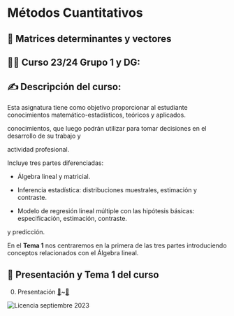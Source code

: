# Métodos Cuantitativos
##  :1234: Matrices determinantes y vectores 

## :teacher: Curso 23/24 Grupo 1 y DG:

## :writing_hand: Descripción del curso:

Esta asignatura tiene como objetivo proporcionar al estudiante conocimientos matemático-estadísticos, teóricos y aplicados.

conocimientos, que luego podrán utilizar para tomar decisiones en el desarrollo de su trabajo y

actividad profesional.

Incluye tres partes diferenciadas:

- Álgebra lineal y matricial.

- Inferencia estadística: distribuciones muestrales, estimación y contraste.

- Modelo de regresión lineal múltiple con las hipótesis básicas: especificación, estimación, contraste.

y predicción.

En el **Tema 1** nos centraremos en la primera de las tres partes introduciendo conceptos relacionados con el Álgebra lineal.


## :calendar: Presentación y Tema 1 del curso

0. Presentación [:link:](https://raw.githack.com/chrglez/metodos_presentacion/master/index.html#1)~[:page_facing_up:]()




![Licencia](https://licensebuttons.net/l/by-sa/3.0/88x31.png) septiembre 2023 




